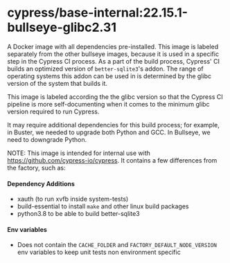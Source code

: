 # cypress/base-internal:22.15.1-bullseye-glibc2.31

A Docker image with all dependencies pre-installed. This image is labeled separately from the other bullseye images, because it is used in a specific step in the Cypress CI process. As a part of the build process, Cypress' CI builds an optimized version of `better-sqlite3`'s addon. The range of operating systems this addon can be used in is determined by the glibc version of the system that builds it.

This image is labeled according the the glibc version so that the Cypress CI pipeline is more self-documenting when it comes to the minimum glibc version required to run Cypress.

It may require additional dependencies for this build process; for example, in Buster, we needed
to upgrade both Python and GCC. In Bullseye, we need to downgrade Python.

NOTE: This image is intended for internal use with https://github.com/cypress-io/cypress. It contains a few differences from the factory, such as:

#### Dependency Additions

- xauth (to run xvfb inside system-tests)
- build-essential to install `make` and other linux build packages
- python3.8 to be able to build better-sqlite3

#### Env variables

- Does not contain the `CACHE_FOLDER` and `FACTORY_DEFAULT_NODE_VERSION` env variables to keep unit tests non environment specific
